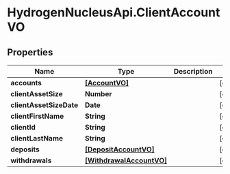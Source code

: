 # HydrogenNucleusApi.ClientAccountVO

## Properties
Name | Type | Description | Notes
------------ | ------------- | ------------- | -------------
**accounts** | [**[AccountVO]**](AccountVO.md) |  | [optional] 
**clientAssetSize** | **Number** |  | [optional] 
**clientAssetSizeDate** | **Date** |  | [optional] 
**clientFirstName** | **String** |  | [optional] 
**clientId** | **String** |  | [optional] 
**clientLastName** | **String** |  | [optional] 
**deposits** | [**[DepositAccountVO]**](DepositAccountVO.md) |  | [optional] 
**withdrawals** | [**[WithdrawalAccountVO]**](WithdrawalAccountVO.md) |  | [optional] 


